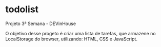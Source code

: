 # todolist
 Projeto 3ª Semana - DEVinHouse

O objetivo desse progeto é criar uma lista de tarefas, que armazene no LocalStorage do browser, utilizando: HTML, CSS e JavaScript.
